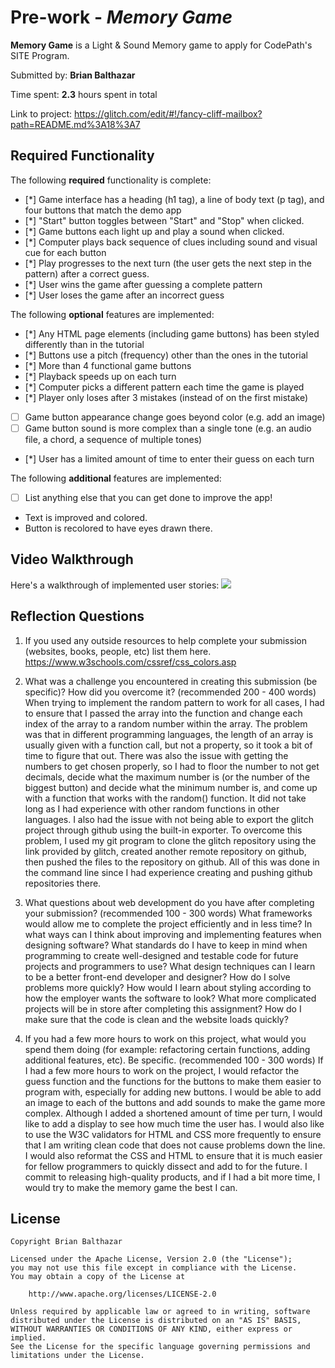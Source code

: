 # Pre-work - _Memory Game_

**Memory Game** is a Light & Sound Memory game to apply for CodePath's SITE Program.

Submitted by: **Brian Balthazar**

Time spent: **2.3** hours spent in total

Link to project: https://glitch.com/edit/#!/fancy-cliff-mailbox?path=README.md%3A18%3A7

## Required Functionality

The following **required** functionality is complete:

- [*] Game interface has a heading (h1 tag), a line of body text (p tag), and four buttons that match the demo app
- [*] "Start" button toggles between "Start" and "Stop" when clicked.
- [*] Game buttons each light up and play a sound when clicked.
- [*] Computer plays back sequence of clues including sound and visual cue for each button
- [*] Play progresses to the next turn (the user gets the next step in the pattern) after a correct guess.
- [*] User wins the game after guessing a complete pattern
- [*] User loses the game after an incorrect guess

The following **optional** features are implemented:

- [*] Any HTML page elements (including game buttons) has been styled differently than in the tutorial
- [*] Buttons use a pitch (frequency) other than the ones in the tutorial
- [*] More than 4 functional game buttons
- [*] Playback speeds up on each turn
- [*] Computer picks a different pattern each time the game is played
- [*] Player only loses after 3 mistakes (instead of on the first mistake)
- [ ] Game button appearance change goes beyond color (e.g. add an image)
- [ ] Game button sound is more complex than a single tone (e.g. an audio file, a chord, a sequence of multiple tones)
- [*] User has a limited amount of time to enter their guess on each turn

The following **additional** features are implemented:

- [ ] List anything else that you can get done to improve the app!
- Text is improved and colored.
- Button is recolored to have eyes drawn there.

## Video Walkthrough

Here's a walkthrough of implemented user stories:
![](https://im.ezgif.com/tmp/ezgif-1-b1837ef4dca2.gif)

## Reflection Questions

1. If you used any outside resources to help complete your submission (websites, books, people, etc) list them here.
   https://www.w3schools.com/cssref/css_colors.asp 

2. What was a challenge you encountered in creating this submission (be specific)? How did you overcome it? (recommended 200 - 400 words)
   When trying to implement the random pattern to work for all cases, I had to ensure that I passed the array into the function and change each index of the array to a random number within the array. The problem was that in different programming languages, the length of an array is usually given with a function call, but not a property, so it took a bit of time to figure that out. There was also the issue with getting the numbers to get chosen properly, so I had to floor the number to not get decimals, decide what the maximum number is (or the number of the biggest button) and decide what the minimum number is, and come up with a function that works with the random() function. It did not take long as I had experience with other random functions in other languages. I also had the issue with not being able to export the glitch project through github using the built-in exporter. To overcome this problem, I used my git program to clone the glitch repository using the link provided by glitch, created another remote repository on github, then pushed the files to the repository on github. All of this was done in the command line since I had experience creating and pushing github repositories there.

3. What questions about web development do you have after completing your submission? (recommended 100 - 300 words)
   What frameworks would allow me to complete the project efficiently and in less time? In what ways can I think about improving and implementing features when designing software? What standards do I have to keep in mind when programming to create well-designed and testable code for future projects and programmers to use? What design techniques can I learn to be a better front-end developer and designer? How do I solve problems more quickly? How would I learn about styling according to how the employer wants the software to look? What more complicated projects will be in store after completing this assignment? How do I make sure that the code is clean and the website loads quickly?

4. If you had a few more hours to work on this project, what would you spend them doing (for example: refactoring certain functions, adding additional features, etc). Be specific. (recommended 100 - 300 words)
  If I had a few more hours to work on the project, I would refactor the guess function and the functions for the buttons to make them easier to program with, especially for adding new buttons. I would be able to add an image to each of the buttons and add sounds to make the game more complex. Although I added a shortened amount of time per turn, I would like to add a display to see how much time the user has. I would also like to use the W3C validators for HTML and CSS more frequently to ensure that I am writing clean code that does not cause problems down the line. I would also reformat the CSS and HTML to ensure that it is much easier for fellow programmers to quickly dissect and add to for the future. I commit to releasing high-quality products, and if I had a bit more time, I would try to make the memory game the best I can.

## License

    Copyright Brian Balthazar

    Licensed under the Apache License, Version 2.0 (the "License");
    you may not use this file except in compliance with the License.
    You may obtain a copy of the License at

        http://www.apache.org/licenses/LICENSE-2.0

    Unless required by applicable law or agreed to in writing, software
    distributed under the License is distributed on an "AS IS" BASIS,
    WITHOUT WARRANTIES OR CONDITIONS OF ANY KIND, either express or implied.
    See the License for the specific language governing permissions and
    limitations under the License.
